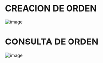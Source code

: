 # CREACION DE ORDEN

![image](https://github.com/AlexisChasi/PRUEBA_AUTOMATIZACION_API/assets/117754026/e1fe414c-ddfa-417b-a65c-4b4215805a9c)

# CONSULTA DE ORDEN
![image](https://github.com/AlexisChasi/PRUEBA_AUTOMATIZACION_API/assets/117754026/91271814-1c53-412a-8fb9-91499610ba13)

